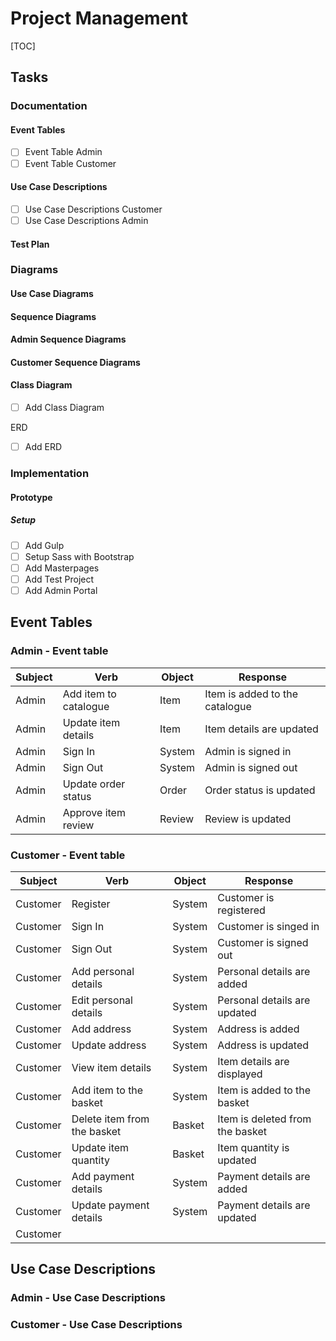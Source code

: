 # Project Management

[TOC]



## Tasks

### Documentation

#### Event Tables

- [ ] Event Table Admin
- [ ] Event Table Customer

#### Use Case Descriptions

- [ ] Use Case Descriptions Customer
- [ ] Use Case Descriptions Admin

#### Test Plan

### Diagrams

#### Use Case Diagrams

#### Sequence Diagrams

#### Admin Sequence Diagrams

#### Customer Sequence Diagrams

#### Class Diagram

- [ ] Add Class Diagram

ERD

- [ ] Add ERD

### Implementation

#### Prototype

##### Setup

- [ ] Add Gulp
- [ ] Setup Sass with Bootstrap
- [ ] Add Masterpages
- [ ] Add Test Project
- [ ] Add Admin Portal

## Event Tables

### Admin - Event table

| Subject | Verb                  | Object | Response                       |
| ------- | --------------------- | ------ | ------------------------------ |
| Admin   | Add item to catalogue | Item   | Item is added to the catalogue |
| Admin   | Update item details   | Item   | Item details are updated       |
| Admin   | Sign In               | System | Admin is signed in             |
| Admin   | Sign Out              | System | Admin is signed out            |
| Admin   | Update order status   | Order  | Order status is updated        |
| Admin   | Approve item review   | Review | Review is updated              |

### Customer - Event table

| Subject  | Verb                        | Object | Response                        |
| -------- | --------------------------- | ------ | ------------------------------- |
| Customer | Register                    | System | Customer is registered          |
| Customer | Sign In                     | System | Customer is singed in           |
| Customer | Sign Out                    | System | Customer is  signed out         |
| Customer | Add personal details        | System | Personal details are added      |
| Customer | Edit personal details       | System | Personal details are updated    |
| Customer | Add address                 | System | Address is added                |
| Customer | Update address              | System | Address is updated              |
| Customer | View item details           | System | Item details are displayed      |
| Customer | Add item to the basket      | System | Item is added to the basket     |
| Customer | Delete item from the basket | Basket | Item is deleted from the basket |
| Customer | Update item quantity        | Basket | Item quantity is updated        |
| Customer | Add payment details         | System | Payment details are added       |
| Customer | Update payment details      | System | Payment details are updated     |
| Customer |                             |        |                                 |

## Use Case Descriptions

### Admin - Use Case Descriptions

### Customer - Use Case Descriptions